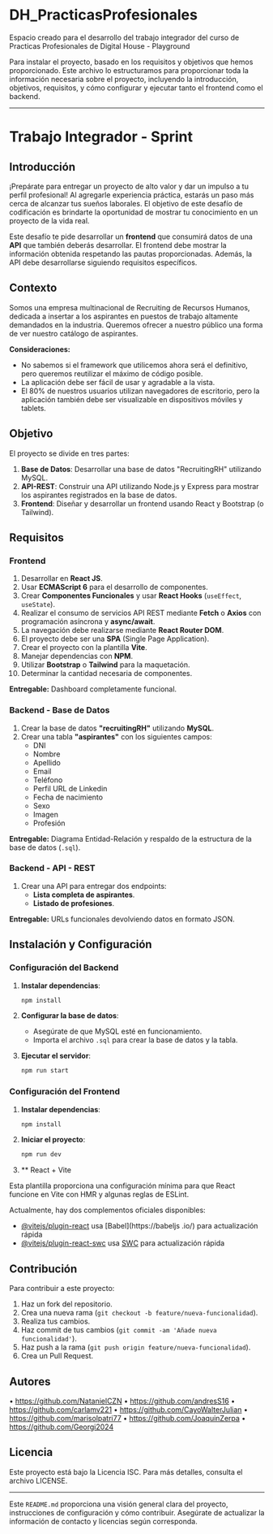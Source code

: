# DH_PracticasProfesionales
Espacio creado para el desarrollo del trabajo integrador del curso de Practicas Profesionales de Digital House - Playground

Para instalar el proyecto, basado en los requisitos y objetivos que hemos proporcionado. Este archivo lo estructuramos para proporcionar toda la información necesaria sobre el proyecto, incluyendo la introducción, objetivos, requisitos, y cómo configurar y ejecutar tanto el frontend como el backend.

---

# Trabajo Integrador - Sprint

## Introducción

¡Prepárate para entregar un proyecto de alto valor y dar un impulso a tu perfil profesional! Al agregarle experiencia práctica, estarás un paso más cerca de alcanzar tus sueños laborales. El objetivo de este desafío de codificación es brindarte la oportunidad de mostrar tu conocimiento en un proyecto de la vida real.

Este desafío te pide desarrollar un **frontend** que consumirá datos de una **API** que también deberás desarrollar. El frontend debe mostrar la información obtenida respetando las pautas proporcionadas. Además, la API debe desarrollarse siguiendo requisitos específicos.

## Contexto

Somos una empresa multinacional de Recruiting de Recursos Humanos, dedicada a insertar a los aspirantes en puestos de trabajo altamente demandados en la industria. Queremos ofrecer a nuestro público una forma de ver nuestro catálogo de aspirantes. 

**Consideraciones:**
- No sabemos si el framework que utilicemos ahora será el definitivo, pero queremos reutilizar el máximo de código posible.
- La aplicación debe ser fácil de usar y agradable a la vista.
- El 80% de nuestros usuarios utilizan navegadores de escritorio, pero la aplicación también debe ser visualizable en dispositivos móviles y tablets.

## Objetivo

El proyecto se divide en tres partes:

1. **Base de Datos**: Desarrollar una base de datos "RecruitingRH" utilizando MySQL.
2. **API-REST**: Construir una API utilizando Node.js y Express para mostrar los aspirantes registrados en la base de datos.
3. **Frontend**: Diseñar y desarrollar un frontend usando React y Bootstrap (o Tailwind).

## Requisitos

### Frontend

1. Desarrollar en **React JS**.
2. Usar **ECMAScript 6** para el desarrollo de componentes.
3. Crear **Componentes Funcionales** y usar **React Hooks** (`useEffect`, `useState`).
4. Realizar el consumo de servicios API REST mediante **Fetch** o **Axios** con programación asíncrona y **async/await**.
5. La navegación debe realizarse mediante **React Router DOM**.
6. El proyecto debe ser una **SPA** (Single Page Application).
7. Crear el proyecto con la plantilla **Vite**.
8. Manejar dependencias con **NPM**.
9. Utilizar **Bootstrap** o **Tailwind** para la maquetación.
10. Determinar la cantidad necesaria de componentes.

**Entregable:** Dashboard completamente funcional.

### Backend - Base de Datos

1. Crear la base de datos **"recruitingRH"** utilizando **MySQL**.
2. Crear una tabla **"aspirantes"** con los siguientes campos:
   - DNI
   - Nombre
   - Apellido
   - Email
   - Teléfono
   - Perfil URL de Linkedin
   - Fecha de nacimiento
   - Sexo
   - Imagen
   - Profesión

**Entregable:** Diagrama Entidad-Relación y respaldo de la estructura de la base de datos (`.sql`).

### Backend - API - REST

1. Crear una API para entregar dos endpoints:
   - **Lista completa de aspirantes**.
   - **Listado de profesiones**.

**Entregable:** URLs funcionales devolviendo datos en formato JSON.

## Instalación y Configuración

### Configuración del Backend

1. **Instalar dependencias**:
   ```bash
   npm install
   ```

2. **Configurar la base de datos**:
   - Asegúrate de que MySQL esté en funcionamiento.
   - Importa el archivo `.sql` para crear la base de datos y la tabla.

3. **Ejecutar el servidor**:
   ```bash
   npm run start
   ```

### Configuración del Frontend

1. **Instalar dependencias**:
   ```bash
   npm install
   ```

2. **Iniciar el proyecto**:
   ```bash
   npm run dev
   ```
3. ** React + Vite

Esta plantilla proporciona una configuración mínima para que React funcione en Vite con HMR y algunas reglas de ESLint.

Actualmente, hay dos complementos oficiales disponibles:

- [@vitejs/plugin-react](https://github.com/vitejs/vite-plugin-react/blob/main/packages/plugin-react/README.md) usa [Babel](https://babeljs .io/) para actualización rápida
- [@vitejs/plugin-react-swc](https://github.com/vitejs/vite-plugin-react-swc) usa [SWC](https://swc.rs/) para actualización rápida
  
## Contribución

Para contribuir a este proyecto:

1. Haz un fork del repositorio.
2. Crea una nueva rama (`git checkout -b feature/nueva-funcionalidad`).
3. Realiza tus cambios.
4. Haz commit de tus cambios (`git commit -am 'Añade nueva funcionalidad'`).
5. Haz push a la rama (`git push origin feature/nueva-funcionalidad`).
6. Crea un Pull Request.

## Autores

•	https://github.com/NatanielCZN
•	https://github.com/andresS16
•	https://github.com/carlamv221
•	https://github.com/CayoWalterJulian
•	https://github.com/marisolpatri77
•	https://github.com/JoaquinZerpa
•	https://github.com/Georgi2024

## Licencia

Este proyecto está bajo la Licencia ISC. Para más detalles, consulta el archivo LICENSE.

---

Este `README.md` proporciona una visión general clara del proyecto, instrucciones de configuración y cómo contribuir. Asegúrate de actualizar la información de contacto y licencias según corresponda. 

